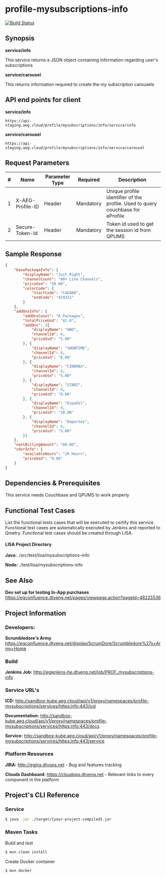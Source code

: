 # profile-mysubscriptions-info
[![Build Status](http://egjenkins-he.dtveng.net/job/PROF_mysubscriptions-info/job/master/badge/icon)](http://egjenkins-he.dtveng.net/job/PROF_mysubscriptions-info/job/master/)

## Synopsis
**service/info**

This service returns a JSON object containing information regarding user's subscriptions

**service/carousel**

This returns information required to create the my subscription carousels 


## API end points for client
**service/info**
``` 
https://api-staging.aeg.cloud/profile/mysubscriptions/info/service/info
``` 
**service/carousel**
``` 
https://api-staging.aeg.cloud/profile/mysubscriptions/info/service/carousel
``` 

## Request Parameters
 \# | Name | Parameter Type | Required  | Description 
------------ | ------------- | ------------- | ------------- | ------------- 
1 | X-AEG-Profile-ID | Header |Mandatory | Unique profile identifier of the profile. Used to query couchbase for eProfile
2 | Secure-Token-Id | Header | Mandatory | Token id used to get the session id from QPUMS

## Sample Response
```json
{
    "basePackageInfo": {
        "displayName": "Just Right",
        "channelCount": "80+ Live Channels",
        "priceUsd": "50.00",
        "colorCode": {
            "startCode": "C4EA80",
            "endCode": "429321"
        }
    },
    "addOnsInfo": {
        "addOnsCount": "6 Packages",
        "totalPriceUsd": "41.0",
        "addOns": [{
            "displayName": "HBO",
            "channelId": 0,
            "priceUsd": "5.00"
        }, {
            "displayName": "SHOWTIME",
            "channelId": 0,
            "priceUsd": "8.00"
        }, {
            "displayName": "CINEMAX",
            "channelId": 0,
            "priceUsd": "5.00"
        }, {
            "displayName": "STARZ",
            "channelId": 0,
            "priceUsd": "8.00"
        }, {
            "displayName": "Español",
            "channelId": 0,
            "priceUsd": "10.00"
        }, {
            "displayName": "Deportes",
            "channelId": 0,
            "priceUsd": "5.00"
        }]
    },
    "nextBillingAmount": "60.00",
    "cdvrInfo": {
        "availableHours": "20 Hours",
        "priceUsd": "0.00"
    }
}
```

## Dependencies & Prerequisites

This service needs Couchbase and QPUMS to work properly


## Functional Test Cases

List the functional tests cases that will be executed to certify this service.
Functional test cases are automatically executed by Jenkins and reported to Qmetry. Functional test cases should be created through LISA.

#### LISA Project Directory
**Java:** ./src/test/lisa/mysubscriptions-info

**Node:** ./test/lisa/mysubscriptions-info


## See Also

**Dev set up for testing In-App purchases**
https://egconfluence.dtveng.net/pages/viewpage.action?pageId=48225536



## Project Information
### Developers:
**Scrumbledore's Army** https://egconfluence.dtveng.net/display/ScrumDore/Scrumbledore%27s+Army+Home

### Build
**Jenkins Job:** http://egjenkins-he.dtveng.net/job/PROF_mysubscriptions-info

### Service URL's
**ICD:** http://sandbox-kube.aeg.cloud/api/v1/proxy/namespaces/profile-mysubscriptions/services/https:info:443/icd

**Documentation:** http://sandbox-kube.aeg.cloud/api/v1/proxy/namespaces/profile-mysubscriptions/services/https:info:443/docs

**Service:** http://sandbox-kube.aeg.cloud/api/v1/proxy/namespaces/profile-mysubscriptions/services/https:info:443/service

### Platform Resources
**JIRA:** http://egjira.dtvops.net - Bug and features tracking

**Clouds Dashboard:** https://cloudops.dtveng.net - Relevant links to every component in the platform

## Project's CLI Reference

### Service

````bash
$ java -jar ./target/{your-project-compiled}.jar
````

### Maven Tasks
Build and test
````bash
$ mvn clean install
````

Create Docker container
````bash
$ mvn docker
````
